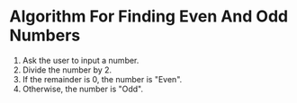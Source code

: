 # Algorithm For Finding Even And Odd Numbers
1. Ask the user to input a number.
2. Divide the number by 2.
3. If the remainder is 0, the number is "Even".
4. Otherwise, the number is "Odd".
